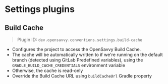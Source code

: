 # Settings plugins

## Build Cache

> Plugin ID: `dev.opensavvy.conventions.settings.build-cache`

- Configures the project to access the OpenSavvy Build Cache.
- The cache will be automatically written to if we're running on the default branch (detected using GitLab Predefined variables), using the `GRADLE_BUILD_CACHE_CREDENTIALS` environment variable
- Otherwise, the cache is read-only
- Override the Build Cache URL using `buildCacheUrl` Gradle property
